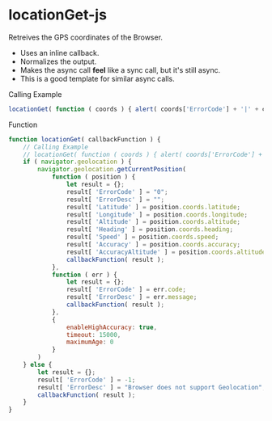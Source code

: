 # locationGet-js

Retreives the GPS coordinates of the Browser.
- Uses an inline callback.
- Normalizes the output.
- Makes the async call **feel** like a sync call, but it's still async.
- This is a good template for similar async calls.

Calling Example

```javascript
locationGet( function ( coords ) { alert( coords['ErrorCode'] + '|' + coords['Latitude'] ); } );
```

Function

```javascript
function locationGet( callbackFunction ) {
    // Calling Example
    // locationGet( function ( coords ) { alert( coords['ErrorCode'] + '|' + coords['Latitude'] ); } );
    if ( navigator.geolocation ) {
        navigator.geolocation.getCurrentPosition(
            function ( position ) {
                let result = {};
                result[ 'ErrorCode' ] = "0";
                result[ 'ErrorDesc' ] = "";
                result[ 'Latitude' ] = position.coords.latitude;
                result[ 'Longitude' ] = position.coords.longitude;
                result[ 'Altitude' ] = position.coords.altitude;
                result[ 'Heading' ] = position.coords.heading;
                result[ 'Speed' ] = position.coords.speed;
                result[ 'Accuracy' ] = position.coords.accuracy;
                result[ 'AccuracyAltitude' ] = position.coords.altitudeAccuracy;
                callbackFunction( result );
            },
            function ( err ) {
                let result = {};
                result[ 'ErrorCode' ] = err.code;
                result[ 'ErrorDesc' ] = err.message;
                callbackFunction( result );
            },
            {
                enableHighAccuracy: true,
                timeout: 15000,
                maximumAge: 0
            }
        )
    } else {
        let result = {};
        result[ 'ErrorCode' ] = -1;
        result[ 'ErrorDesc' ] = "Browser does not support Geolocation";
        callbackFunction( result );
    }
}
```
